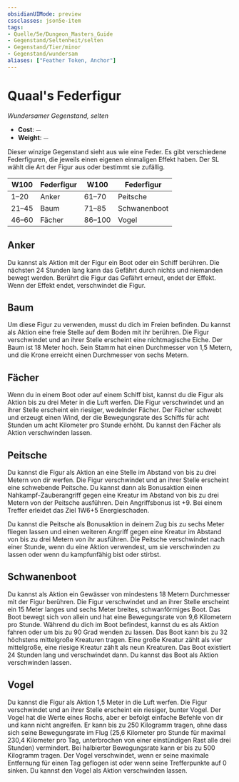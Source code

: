 ```yaml
---
obsidianUIMode: preview
cssclasses: json5e-item
tags:
- Quelle/5e/Dungeon_Masters_Guide
- Gegenstand/Seltenheit/selten
- Gegenstand/Tier/minor
- Gegenstand/wundersam
aliases: ["Feather Token, Anchor"]
---
```

# Quaal's Federfigur
*Wundersamer Gegenstand, selten*  

- **Cost**: ⏤
- **Weight**: ⏤

Dieser winzige Gegenstand sieht aus wie eine Feder. Es gibt verschiedene Federfiguren, die jeweils einen eigenen einmaligen Effekt haben. Der SL wählt die Art der Figur aus oder bestimmt sie zufällig.

| W100  | Federfigur | W100   | Federfigur   |
| ----- | ---------- | ------ | ------------ |
| 1–20  | Anker      | 61–70  | Peitsche     |
| 21–45 | Baum       | 71–85  | Schwanenboot |
| 46–60 | Fächer     | 86–100 | Vogel        |

## Anker 
 Du kannst als Aktion mit der Figur ein Boot oder ein Schiff berühren. Die nächsten 24 Stunden lang kann das Gefährt durch nichts und niemanden bewegt werden. Berührt die Figur das Gefährt erneut, endet der Effekt. Wenn der Effekt endet, verschwindet die Figur.

## Baum
Um diese Figur zu verwenden, musst du dich im Freien befinden. Du kannst als Aktion eine freie Stelle auf dem Boden mit ihr berühren. Die Figur verschwindet und an ihrer Stelle erscheint eine nichtmagische Eiche. Der Baum ist 18 Meter hoch. Sein Stamm hat einen Durchmesser von 1,5 Metern, und die Krone erreicht einen Durchmesser von sechs Metern.

## Fächer
Wenn du in einem Boot oder auf einem Schiff bist, kannst du die Figur als Aktion bis zu drei Meter in die Luft werfen. Die Figur verschwindet und an ihrer Stelle erscheint ein riesiger, wedelnder Fächer. Der Fächer schwebt und erzeugt einen Wind, der die Bewegungsrate des Schiffs für acht Stunden um acht Kilometer pro Stunde erhöht. Du kannst den Fächer als Aktion verschwinden lassen.

## Peitsche
Du kannst die Figur als Aktion an eine Stelle im Abstand von bis zu drei Metern von dir werfen. Die Figur verschwindet und an ihrer Stelle erscheint eine schwebende Peitsche. Du kannst dann als Bonusaktion einen Nahkampf-Zauberangriff gegen eine Kreatur im Abstand von bis zu drei Metern von der Peitsche ausführen. Dein Angriffsbonus ist +9. Bei einem Treffer erleidet das Ziel 1W6+5 Energieschaden.

Du kannst die Peitsche als Bonusaktion in deinem Zug bis zu sechs Meter fliegen lassen und einen weiteren Angriff gegen eine Kreatur im Abstand von bis zu drei Metern von ihr ausführen. Die Peitsche verschwindet nach einer Stunde, wenn du eine Aktion verwendest, um sie verschwinden zu lassen oder wenn du kampfunfähig bist oder stirbst.

## Schwanenboot
Du kannst als Aktion ein Gewässer von mindestens 18 Metern Durchmesser mit der Figur berühren. Die Figur verschwindet und an ihrer Stelle erscheint ein 15 Meter langes und sechs Meter breites, schwanförmiges Boot. Das Boot bewegt sich von allein und hat eine Bewegungsrate von 9,6 Kilometern pro Stunde. Während du dich im Boot befindest, kannst du es als Aktion fahren oder um bis zu 90 Grad wenden zu lassen. Das Boot kann bis zu 32 höchstens mittelgroße Kreaturen tragen. Eine große Kreatur zählt als vier mittelgroße, eine riesige Kreatur zählt als neun Kreaturen. Das Boot existiert 24 Stunden lang und verschwindet dann. Du kannst das Boot als Aktion verschwinden lassen.

## Vogel
Du kannst die Figur als Aktion 1,5 Meter in die Luft werfen. Die Figur verschwindet und an ihrer Stelle erscheint ein riesiger, bunter Vogel. Der Vogel hat die Werte eines Rochs, aber er befolgt einfache Befehle von dir und kann nicht angreifen. Er kann bis zu 250 Kilogramm tragen, ohne dass sich seine Bewegungsrate im Flug (25,6 Kilometer pro Stunde für maximal 230,4 Kilometer pro Tag, unterbrochen von einer einstündigen Rast alle drei Stunden) vermindert. Bei halbierter Bewegungsrate kann er bis zu 500 Kilogramm tragen. Der Vogel verschwindet, wenn er seine maximale Entfernung für einen Tag geflogen ist oder wenn seine Trefferpunkte auf 0 sinken. Du kannst den Vogel als Aktion verschwinden lassen.